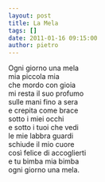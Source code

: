```yaml
---
layout: post
title: La Mela
tags: []
date: 2011-01-16 09:15:00
author: pietro
---
```

Ogni giorno una mela<br/>mia piccola mia<br/>che mordo con gioia<br/>mi resta il suo profumo<br/>sulle mani fino a sera<br/>e crepita come brace<br/>sotto i miei occhi<br/>e sotto i tuoi che vedi<br/>le mie labbra guardi<br/>schiude il mio cuore<br/>così felice di accoglierti<br/>e tu bimba mia bimba<br/>ogni giorno una mela.
